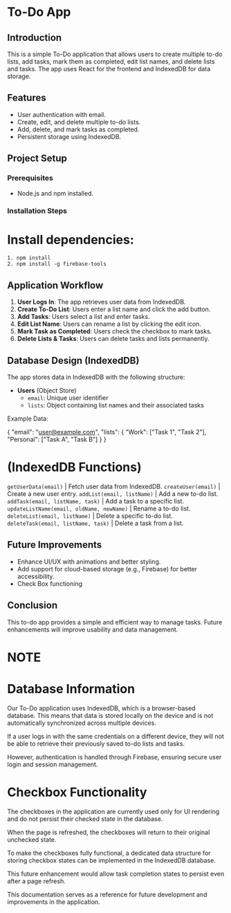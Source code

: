 # To-Do App 

## Introduction
This is a simple To-Do application that allows users to create multiple to-do lists, add tasks, mark them as completed, edit list names, and delete lists and tasks. The app uses React for the frontend and IndexedDB for data storage.

## Features
- User authentication with email.
- Create, edit, and delete multiple to-do lists.
- Add, delete, and mark tasks as completed.
- Persistent storage using IndexedDB.

## Project Setup
### Prerequisites
- Node.js and npm installed.

### Installation Steps
 # Install dependencies:
    1. npm install
    2. npm install -g firebase-tools

## Application Workflow
1. **User Logs In**: The app retrieves user data from IndexedDB.
2. **Create To-Do List**: Users enter a list name and click the add button.
3. **Add Tasks**: Users select a list and enter tasks.
4. **Edit List Name**: Users can rename a list by clicking the edit icon.
5. **Mark Task as Completed**: Users check the checkbox to mark tasks.
6. **Delete Lists & Tasks**: Users can delete tasks and lists permanently.

## Database Design (IndexedDB)
The app stores data in IndexedDB with the following structure:

- **Users** (Object Store)
  - `email`: Unique user identifier
  - `lists`: Object containing list names and their associated tasks

Example Data:

{
  "email": "user@example.com",
  "lists": {
    "Work": ["Task 1", "Task 2"],
    "Personal": ["Task A", "Task B"]
  }
}

# (IndexedDB Functions)


`getUserData(email)` | Fetch user data from IndexedDB.
`createUser(email)` | Create a new user entry. 
`addList(email, listName)` | Add a new to-do list. 
`addTask(email, listName, task)` | Add a task to a specific list. 
`updateListName(email, oldName, newName)` | Rename a to-do list. 
`deleteList(email, listName)` | Delete a specific to-do list. 
`deleteTask(email, listName, task)` | Delete a task from a list. 


## Future Improvements
- Enhance UI/UX with animations and better styling.
- Add support for cloud-based storage (e.g., Firebase) for better accessibility.
- Check Box functioning
## Conclusion
This to-do app provides a simple and efficient way to manage tasks. Future enhancements will improve usability and data management.

# NOTE 

# Database Information

Our To-Do application uses IndexedDB, which is a browser-based database. This means that data is stored locally on the device and is not automatically synchronized across multiple devices.

If a user logs in with the same credentials on a different device, they will not be able to retrieve their previously saved to-do lists and tasks.

However, authentication is handled through Firebase, ensuring secure user login and session management.

# Checkbox Functionality

The checkboxes in the application are currently used only for UI rendering and do not persist their checked state in the database.

When the page is refreshed, the checkboxes will return to their original unchecked state.

To make the checkboxes fully functional, a dedicated data structure for storing checkbox states can be implemented in the IndexedDB database.

This future enhancement would allow task completion states to persist even after a page refresh.

This documentation serves as a reference for future development and improvements in the application.



